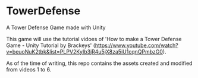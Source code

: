 # TowerDefense
A Tower Defense Game made with Unity

This game will use the tutorial vidoes of 'How to make a Tower Defense Game - Unity Tutorial by Brackeys' (https://www.youtube.com/watch?v=beuoNuK2tbk&list=PLPV2KyIb3jR4u5jX8za5iU1cqnQPmbzG0).

As of the time of writing, this repo contains the assets created and modified from videos 1 to 6.
